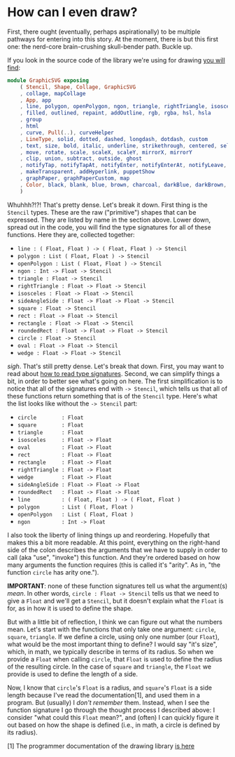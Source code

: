 # How can I even draw?

First, there ought (eventually, perhaps aspirationally) to be multiple pathways
for entering into this story. At the moment, there is but this first one: the
nerd-core brain-crushing skull-bender path. Buckle up.

If you look in the source code of the library we're using for drawing [you
will find](https://github.com/MacCASOutreach/graphicsvg/blob/b737953a36d94874721573eed27bc21c67116836/src/GraphicSVG.elm):

```elm
module GraphicSVG exposing
    ( Stencil, Shape, Collage, GraphicSVG
    , collage, mapCollage
    , App, app
    , line, polygon, openPolygon, ngon, triangle, rightTriangle, isosceles, sideAngleSide, square, rect, rectangle, roundedRect, circle, oval, wedge
    , filled, outlined, repaint, addOutline, rgb, rgba, hsl, hsla
    , group
    , html
    , curve, Pull(..), curveHelper
    , LineType, solid, dotted, dashed, longdash, dotdash, custom
    , text, size, bold, italic, underline, strikethrough, centered, selectable, sansserif, serif, fixedwidth, customFont
    , move, rotate, scale, scaleX, scaleY, mirrorX, mirrorY
    , clip, union, subtract, outside, ghost
    , notifyTap, notifyTapAt, notifyEnter, notifyEnterAt, notifyLeave, notifyLeaveAt, notifyMouseMoveAt, notifyMouseDown, notifyMouseDownAt, notifyMouseUp, notifyMouseUpAt, notifyTouchStart, notifyTouchStartAt, notifyTouchEnd, notifyTouchEndAt, notifyTouchMoveAt
    , makeTransparent, addHyperlink, puppetShow
    , graphPaper, graphPaperCustom, map
    , Color, black, blank, blue, brown, charcoal, darkBlue, darkBrown, darkCharcoal, darkGray, darkGreen, darkGrey, darkOrange, darkPurple, darkRed, darkYellow, gray, green, grey, hotPink, lightBlue, lightBrown, lightCharcoal, lightGray, lightGreen, lightGrey, lightOrange, lightPurple, lightRed, lightYellow, orange, pink, purple, red, white, yellow
    )
```

Whuhhh?!?! That's pretty dense. Let's break it down. First thing is the
`Stencil` types. These are the raw ("primitive") shapes that can be expressed.
They are listed by name in the section above. Lower down, spread out in the
code, you will find the type signatures for all of these functions. Here
they are, collected together:

* `line : ( Float, Float ) -> ( Float, Float ) -> Stencil`
* `polygon : List ( Float, Float ) -> Stencil`
* `openPolygon : List ( Float, Float ) -> Stencil`
* `ngon : Int -> Float -> Stencil`
* `triangle : Float -> Stencil`
* `rightTriangle : Float -> Float -> Stencil`
* `isosceles : Float -> Float -> Stencil`
* `sideAngleSide : Float -> Float -> Float -> Stencil`
* `square : Float -> Stencil`
* `rect : Float -> Float -> Stencil`
* `rectangle : Float -> Float -> Stencil`
* `roundedRect : Float -> Float -> Float -> Stencil`
* `circle : Float -> Stencil`
* `oval : Float -> Float -> Stencil`
* `wedge : Float -> Float -> Stencil`

*sigh*. That's still pretty dense. Let's break that down. First, you may want
to read about [how to read type
signatures](./99-how-to-read-type-signatures.md). Second, we can simplify
things a bit, in order to better see what's going on here. The first
simplification is to notice that all of the signatures end with `-> Stencil`,
which tells us that all of these functions return something that is of the
`Stencil` type. Here's what the list looks like without the `-> Stencil` part:

* `circle        : Float`
* `square        : Float`
* `triangle      : Float`
* `isosceles     : Float -> Float`
* `oval          : Float -> Float`
* `rect          : Float -> Float`
* `rectangle     : Float -> Float`
* `rightTriangle : Float -> Float`
* `wedge         : Float -> Float`
* `sideAngleSide : Float -> Float -> Float`
* `roundedRect   : Float -> Float -> Float`
* `line          : ( Float, Float ) -> ( Float, Float )`
* `polygon       : List ( Float, Float )`
* `openPolygon   : List ( Float, Float )`
* `ngon          : Int -> Float`

I also took the liberty of lining things up and reordering. Hopefully that
makes this a bit more readable. At this point, everything on the right-hand
side of the colon describes the arguments that we have to supply in order to
call (aka "use", "invoke") this function. And they're ordered based on how
many arguments the function requires (this is called it's "arity". As in,
"the function `circle` has arity one.").

**IMPORTANT**: none of these function signatures tell us what the argument(s)
_mean_. In other words, `circle : Float -> Stencil` tells us that we need to
give a `Float` and we'll get a `Stencil`, but it doesn't explain what the
`Float` is for, as in how it is used to define the shape. 

But with a little bit of reflection, I think we can figure out what the
numbers mean. Let's start with the functions that only take one argument:
`circle`, `square`, `triangle`. If we define a circle, using only one number
(our `Float`), what would be the most important thing to define? I would say
"it's size", which, in math, we typically describe in terms of its radius.
So when we provide a `Float` when calling `circle`, that `Float` is used to
define the radius of the resulting circle. In the case of `square` and
`triangle`, the `Float` we provide is used to define the length of a side. 

Now, I know that `circle`'s `Float` is a radius, and `square`'s `Float` is a
side length because I've read the documentation[1], and used them in a
program. But (usually) I *don't remember* them. Instead, when I see the
function signature I go through the thought process I described above: I
consider "what could this `Float` mean?", and (often) I can quickly figure
it out based on how the shape is defined (i.e., in math, a circle is defined
by its radius).


[1] The programmer documentation of the drawing library [is
here](https://package.elm-lang.org/packages/MacCASOutreach/graphicsvg/latest/GraphicSVG#stencils)
